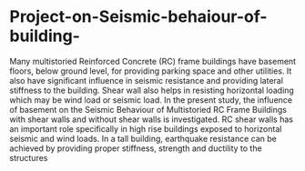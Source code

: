 # Project-on-Seismic-behaiour-of-building-
Many multistoried Reinforced Concrete (RC) frame buildings have basement floors, below ground level, for providing parking space and other utilities. It also have significant influence in seismic resistance and providing lateral stiffness to the building. Shear wall also helps in resisting horizontal loading which may be wind load or seismic load. In the present study, the influence of basement on the Seismic Behaviour of Multistoried RC Frame Buildings with shear walls and without shear walls is investigated. RC shear walls has an important role specifically in high rise buildings exposed to horizontal seismic and wind loads. In a tall building, earthquake resistance can be achieved by providing proper stiffness, strength and ductility to the structures
